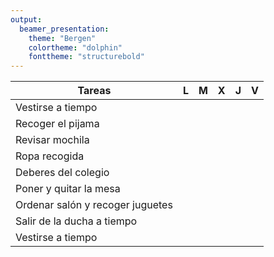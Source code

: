 ```yaml
---
output:
  beamer_presentation:
    theme: "Bergen"
    colortheme: "dolphin"
    fonttheme: "structurebold"
---
```


| Tareas | L | M | X | J | V |
|--------|---|---|---|---|---|
| Vestirse a tiempo | | | | | |
| Recoger el pijama | | | | | |
| Revisar mochila | | | | | |
| Ropa recogida | | | | | |
| Deberes del colegio | | | | | |
| Poner y quitar la mesa | | | | | |
| Ordenar salón y recoger juguetes | | | | | |
| Salir de la ducha a tiempo | | | | | |
| Vestirse a tiempo | | | | | |